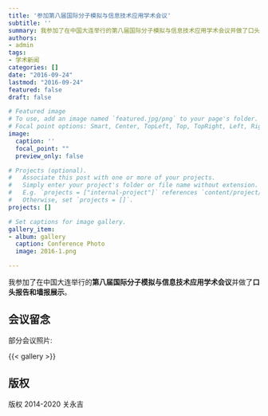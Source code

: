 ```yaml
---
title: '参加第八届国际分子模拟与信息技术应用学术会议'
subtitle: ''
summary: 我参加了在中国大连举行的第八届国际分子模拟与信息技术应用学术会议并做了口头报告和墙报展示。
authors:
- admin
tags:
- 学术新闻
categories: []
date: "2016-09-24"
lastmod: "2016-09-24"
featured: false
draft: false

# Featured image
# To use, add an image named `featured.jpg/png` to your page's folder.
# Focal point options: Smart, Center, TopLeft, Top, TopRight, Left, Right, BottomLeft, Bottom, BottomRight
image:
  caption: ''
  focal_point: ""
  preview_only: false

# Projects (optional).
#   Associate this post with one or more of your projects.
#   Simply enter your project's folder or file name without extension.
#   E.g. `projects = ["internal-project"]` references `content/project/deep-learning/index.md`.
#   Otherwise, set `projects = []`.
projects: []

# Set captions for image gallery.
gallery_item:
- album: gallery
  caption: Conference Photo
  image: 2016-1.png

---
```


我参加了在中国大连举行的**第八届国际分子模拟与信息技术应用学术会议**并做了**口头报告和墙报展示**。

## 会议留念

部分会议照片:

{{< gallery >}}

## 版权

版权 2014-2020 关永吉

